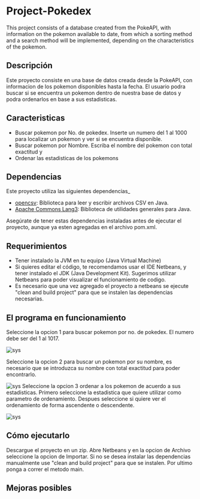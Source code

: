 # Project-Pokedex
This project consists of a database created from the PokeAPI, with information on the pokemon available to date, from which a sorting method and a search method will be implemented, depending on the characteristics of the pokemon.

## Descripción

Este proyecto consiste en una base de datos creada desde la PokeAPI, con informacion de los pokemon disponibles hasta la fecha. El usuario podra buscar si se encuentra un pokemon dentro de nuestra base de datos y podra ordenarlos en base a sus estadisticas.

## Caracteristicas
- Buscar pokemon por No. de pokedex. Inserte un numero del 1 al 1000 para localizar un pokemon y ver si se encuentra disponible.
- Buscar pokemon por Nombre. Escriba el nombre del pokemon con total exactitud y 
- Ordenar las estadisticas de los pokemons

## Dependencias 
Este proyecto utiliza las siguientes dependencias_

- [opencsv](https://github.com/opencsv/opencsv): Biblioteca para leer y escribir archivos CSV en Java.
- [Apache Commons Lang3](https://commons.apache.org/proper/commons-lang/): Biblioteca de utilidades generales para Java.

Asegúrate de tener estas dependencias instaladas antes de ejecutar el proyecto, aunque ya esten agregadas en el archivo pom.xml.
## Requerimientos

- Tener instalado la JVM en tu equipo (Java Virtual Machine)
- Si quieres editar el código, te recomendamos usar el IDE Netbeans, y tener instalado el JDK (Java Development Kit). Sugerimos utilizar Netbeans para poder visualizar el funcionamiento de codigo.
- Es necesario que una vez agregado el proyecto a netbeans se ejecute "clean and build project" para que se instalen las dependencias necesarias. 

## El programa en funcionamiento
Seleccione la opcion 1 para buscar pokemon por no. de pokedex. El numero debe ser del 1 al 1017.

![sys](https://i.imgur.com/UCPNNyD.png)

Seleccione la opcion 2 para buscar un pokemon por su nombre, es necesario que se introduzca su nombre con total exactitud para poder encontrarlo. 

![sys](https://i.imgur.com/2rlOx3y.png)
Seleccione la opcion 3 ordenar a los pokemon de acuerdo a sus estadisticas. Primero seleccione la estadistica que quiere utilizar como parametro de ordenamiento. Despues seleccione si quiere ver el ordenamiento de forma ascendente o descendente.

![sys](https://i.imgur.com/jFdBcNq.png)

## Cómo ejecutarlo

Descargue el proyecto en un zip. Abre Netbeans y en la opcion de Archivo seleccione la opcion de Importar. Si no se desea instalar las dependencias manualmente use "clean and build project" para que se instalen. Por ultimo ponga a correr el metodo main.

## Mejoras posibles


